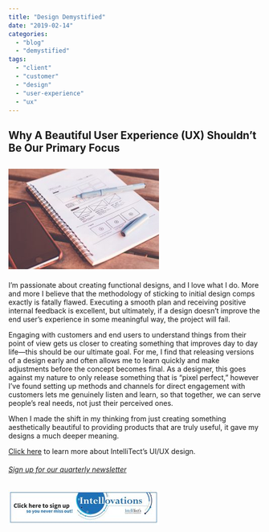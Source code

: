 ```yaml
---
title: "Design Demystified"
date: "2019-02-14"
categories: 
  - "blog"
  - "demystified"
tags: 
  - "client"
  - "customer"
  - "design"
  - "user-experience"
  - "ux"
---
```


## Why A Beautiful User Experience (UX) Shouldn’t Be Our Primary Focus

## ![](images/Design-Demystifyed-graphic-300x200.jpg)

I’m passionate about creating functional designs, and I love what I do. More and more I believe that the methodology of sticking to initial design comps exactly is fatally flawed. Executing a smooth plan and receiving positive internal feedback is excellent, but ultimately, if a design doesn’t improve the end user’s experience in some meaningful way, the project will fail.

Engaging with customers and end users to understand things from their point of view gets us closer to creating something that improves day to day life—this should be our ultimate goal. For me, I find that releasing versions of a design early and often allows me to learn quickly and make adjustments before the concept becomes final. As a designer, this goes against my nature to only release something that is “pixel perfect,” however I’ve found setting up methods and channels for direct engagement with customers lets me genuinely listen and learn, so that together, we can serve people’s real needs, not just their perceived ones.

When I made the shift in my thinking from just creating something aesthetically beautiful to providing products that are truly useful, it gave my designs a much deeper meaning.

[Click here](/design) to learn more about IntelliTect’s UI/UX design.

###### [Sign up for our quarterly newsletter](https://bit.ly/2Nhro9T)

[![](images/Click-here-to-sign-up-1-300x69.jpg)](https://bit.ly/2Nhro9T)
